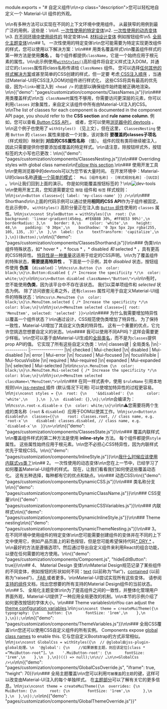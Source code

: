 module.exports = "# 自定义组件\n\n<p class=\"description\">您可以轻松地自定义一个 Material-UI 组件的外观。</p>\n\n有多种方法可以实现在不同的上下文环境中使用组件。 从最狭窄的用例到最广泛的用例，这些是：\n\n1. [一次性使用的特定变体](#1-specific-variation-for-a-one-time-situation)\n2. [一次性使用的动态变体](#2-dynamic-variation-for-a-one-time-situation)\n3. [在不同环境中使用组件的](#3-specific-variation-of-a-component) 特定变体\n4. [材料设计变体](#4-material-design-variations) 例如按钮组件\n5. [全局化主题变体](#5-global-theme-variation)\n\n## 1。 一次性使用的特定变体\n\n您可能需要为特定实现更改组件的样式，您可以使用以下解决方案：\n\n### 用类名覆盖样式\n\n覆盖组件样式的第一种方法是使用**类名** 。 每个组件都提供` className `，它是一个始终应用于根元素的属性。\n\n此示例使用[` withStyles() `](/styles/basics/#higher-order-component-api)高阶组件将自定义样式注入DOM，并通过它的` classes `属性将class名称传递给 `ClassNames` 组件。 您可以选择[任何其他的样式解决方案](/guides/interoperability/)或甚至简单的CSS创建的样式，但一定要 考虑[ CSS注入顺序](/styles/advanced/#css-injection-order) ，当通过Material-UI将CSS注入DOM对组件进行样式化， 这些CSS将具有最高的优先级，因为`<link>`被注入到` <head />` 的底部以确保组件始终能被正确地渲染。\n\n{{\"demo\": \"pages/customization/components/ClassNames.js\"}}\n\n### 用类覆盖样式\n\n当` className时`属性不够用，你需要访问更深层的元素，你可以利用`classes` 对象属性，来自定义该组件中所有由Material-UI注入的CSS。\n\nThe list of classes for each component is documented in the component API page, you should refer to the **CSS section** and **rule name column**. 例如，您可以查看[ Button CSS API ](/api/button/#css) 。 或者，您可以使用[浏览器中的 devtools](#using-the-dev-tools) 。\n\n这个例子也使用了 `withStyles()` （见上文），但在这里， `ClassesNesting` 使用 `Button` 的 `classes` 属性来接收一个对象，该对象将 **要覆盖的classes子项名** （样式规则）映射到 **对应的CSS属性名称** （值）。 组件的现有类将继续被注入，因此只需要提供你想要添加或覆盖的特定样式。\n\n请注意，除按钮样式外，按钮标签的大小写也已更改：\n\n{{\"demo\": \"pages/customization/components/ClassesNesting.js\"}}\n\n### Overriding styles with global class names\n\n[Follow this section](/styles/advanced/#with-material-ui-core).\n\n### 使用开发工具\n\n使用浏览器中的devtools可以为您节省大量时间。 在开发环境中：Material-UI的class名称[遵循一个简单的模式](/styles/advanced/#class-names)： ` Mui [组件名称] - [样式规则名称] -[UUID]` 。\n\n让我们回到上面的演示。 你是如何能覆盖按钮标签的？\n\n![dev-tools](/static/images/customization/dev-tools.png)\n\n使用开发工具，您知道需要定位 `按钮` 组件和 `标签` 样式规则：\n\n```jsx\n<Button classes={{ label: 'my-class-name' }} />\n```\n\n### Shorthand\n\n上面的代码示例可以通过使用**相同的CSS API**作为子组件被固定。 在此示例中， `withStyles()` 高阶分量正在注入由 [`Button` 组件](/api/button/#css)使用的 `classes` 属性。\n\n```jsx\nconst StyledButton = withStyles({\n  root: {\n    background: 'linear-gradient(45deg, #FE6B8B 30%, #FF8E53 90%)',\n    borderRadius: 3,\n    border: 0,\n    color: 'white',\n    height: 48,\n    padding: '0 30px',\n    boxShadow: '0 3px 5px 2px rgba(255, 105, 135, .3)',\n  },\n  label: {\n    textTransform: 'capitalize',\n  },\n})(Button);\n```\n\n{{\"demo\": \"pages/customization/components/ClassesShorthand.js\"}}\n\n### 伪类\n\n组件特殊状态，如* hover * ，* focus * ，* disabled *和* selected * ，具有更高的CSS特异性。 [特异性是一种重量](https://developer.mozilla.org/en-US/docs/Web/CSS/Specificity)这适用于给定的CSS声明。\n\n为了覆盖组件的特殊状态，**需要提高特异性** 。 下面是一个示例，其中 *disabled* 状态，按钮组件使用 **伪类** （`disabled`）：\n\n```css\n.Button {\n  color: black;\n}\n.Button:disabled { /* Increase the specificity */\n  color: white;\n}\n```\n\n```jsx\n<Button disabled className=\"Button\">\n```\n\n有时，您不能使用**伪类**，因为该平台中不存在该状态。 我们以菜单项组件和 *selected* 状态为例。 除了访问嵌套元素之外，还有`classes` 属性可用于自定义Material-UI组件的特殊状态：\n\n```css\n.MenuItem {\n  color: black;\n}\n.MenuItem.selected { /* Increase the specificity */\n  color: blue;\n}\n```\n\n```jsx\n<MenuItem selected classes={{ root: 'MenuItem', selected: 'selected' }}>\n```\n\n#### 为什么我需要增加特异性以覆盖一个组件状态？\n\n通过设计，CSS规范使伪类增加了特异性。 为了保持一致性，Material-UI增加了其自定义伪类的特异性。 这有一个重要的优点，它允许您挑选您想要自定义的状态。\n\n#### 我可以使用不同API吗？这样会需要更少样板。\n\n您可以基于由Material-UI生成的[全局类名](/styles/advanced/#with-material-ui-core)，而不是为`classes`提供 prop API的值。 它实现了所有这些自定义伪类：\n\n| classes键     | 全局类名             |\n|:------------ |:---------------- |\n| checked      | Mui-checked      |\n| disabled     | Mui-disabled     |\n| error        | Mui-error        |\n| focused      | Mui-focused      |\n| focusVisible | Mui-focusVisible |\n| required     | Mui-required     |\n| expanded     | Mui-expanded     |\n| selected     | Mui-selected     |\n\n\n```css\n.MenuItem {\n  color: black;\n}\n.MenuItem.Mui-selected { /* Increase the specificity */\n  color: blue;\n}\n```\n\n```jsx\n<MenuItem selected className=\"MenuItem\">\n```\n\n### 在同一样式表中，使用 `$ruleName` 引用本地规则\n\n[ jss-nested ](https://github.com/cssinjs/jss-nested)插件 (默认情况下可用) 可以使增加特异性的过程更容易。\n\n```js\nconst styles = {\n  root: {\n    '&$disabled': {\n      color: 'white',\n    },\n  },\n  disabled: {},\n};\n```\n\n会编译为：\n\n```css\n.root-x.disable-x {\n  color: white;\n}\n```\n\n⚠️您需要将两个生成的类名称（`root` & `disabled`）应用于DOM以使其工作。\n\n```jsx\n<Button\n  disabled\n  classes={{\n    root: classes.root, // class name, e.g. `root-x`\n    disabled: classes.disabled, // class name, e.g. `disabled-x`\n  }}\n>\n```\n\n{{\"demo\": \"pages/customization/components/ClassesState.js\"}}\n\n### 覆盖内联样式\n\n覆盖组件样式的第二种方法是使用 **inline-style** 方法。 每个组件都提供`style`属性。 这些属性始终应用于根元素。\n\n您不必担心CSS特异性，因为内联样式优先于常规CSS。\n\n{{\"demo\": \"pages/customization/components/InlineStyle.js\"}}\n\n[我什么时候应该使用内联式vs类？](/getting-started/faq/#when-should-i-use-inline-style-vs-classes)\n\n## 2。 一次性使用的动态变体\n\n您在上一节中，已经学习了如何覆盖Material-UI组件的样式。 现在，让我们看看我们如何使这些覆盖动态化。 这有五种选择，每种都有它的优点和缺点。\n\n### 动态CSS\n\n{{\"demo\": \"pages/customization/components/DynamicCSS.js\"}}\n\n### 类名称分支\n\n{{\"demo\": \"pages/customization/components/DynamicClassName.js\"}}\n\n### CSS变量\n\n{{\"demo\": \"pages/customization/components/DynamicCSSVariables.js\"}}\n\n### 内联样式\n\n{{\"demo\": \"pages/customization/components/DynamicInlineStyle.js\"}}\n\n### Theme nesting\n\n{{\"demo\": \"pages/customization/components/DynamicThemeNesting.js\"}}\n\n## 3。 在不同环境中使用组件的特定变体\n\n您可能需要创建组件的变体并在不同的上下文中使用它，例如产品页面上的彩色按钮，但是您可能希望保持代码[* DRY *](https://en.wikipedia.org/wiki/Don%27t_repeat_yourself) 。\n\n最好的方法是遵循选项1，然后通过导出自定义组件来利用React的组合功能，以便在任何需要的地方使用。\n\n{{\"demo\": \"pages/customization/components/Component.js\", \"hideEditButton\": true}}\n\n## 4、 Material Design 变体\n\nMaterial Design规范记录了某些组件的不同变体，例如按钮的形状如何不同：[text](https://material.io/design/components/buttons.html#text-button) (以前称为“flat”)，[contained](https://material.io/design/components/buttons.html#contained-button) (以前称为“raised”)，[ FAB ](https://material.io/design/components/buttons-floating-action-button.html)或者更多。\n\nMaterial-UI尝试实现所有这些变体。 请参阅[支持的组件](/getting-started/supported-components/)文档，找出您想要的所有支持的Material Design组件的当前状态。\n\n## 5、 全局化主题变体\n\n为了提高组件之间的一致性，并整体化管理用户界面外观，Material-UI提供了一种应用全局更改的机制。\n\n本节的示例介绍了如何更改按钮的字体大小。\n\n### Theme variables\n\nYou can adjust the [theme configuration variables](/customization/theming/#theme-configuration-variables).\n\n```jsx\nconst theme = createMuiTheme({\n  typography: {\n    button: {\n      fontSize: '1rem',\n    },\n  },\n});\n```\n\n{{\"demo\": \"pages/customization/components/ThemeVariables.js\"}}\n\n### 全局CSS覆盖\n\n您还可以使用CSS自定义组件的所有实例。 Components expose [global class names](/styles/advanced/#with-material-ui-core) to enable this. 它与您自定义Bootstrap的方式非常相似。\n\n```jsx\nconst GlobalCss = withStyles({\n  // @global由jss-plugin-global处理。\n  '@global': {\n    //如果嵌套主题，则应该定位[class * =“MuiButton-root”]。\n    '.MuiButton-root': {\n      fontSize: '1rem',\n    },\n  },\n})(() => null);\n\n// …\n\n<GlobalCss />\n```\n\n{{\"demo\": \"pages/customization/components/GlobalCssOverride.js\", \"iframe\": true, \"height\": 70}}\n\n### 全局主题覆盖\n\n您可以利用`可被覆盖`的`主题`的键，这样可以改变由Material-UI注入的每个单独样式。 在[主题部分](/customization/globals/#css)可以了解有关它的更多信息。\n\n```jsx\nconst theme = createMuiTheme({\n  overrides: {\n    MuiButton: {\n      root: {\n        fontSize: '1rem',\n      },\n    },\n  },\n});\n```\n\n{{\"demo\": \"pages/customization/components/GlobalThemeOverride.js\"}}"